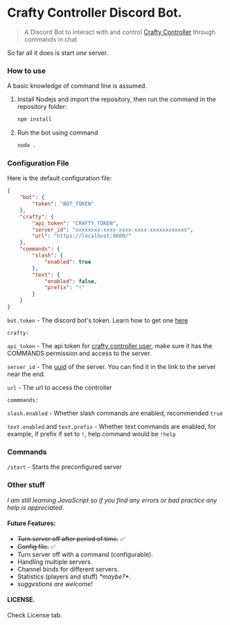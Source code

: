 # Crafty Controller Discord Bot.

> A Discord Bot to interact with and control [Crafty Controller](https://craftycontrol.com/) through commands in chat 

So far all it does is start *one* server.

### How to use
A basic knowledge of command line is assumed.

1. Install Nodejs and import the repository, then run the command in the repository folder:
   ```bash
   npm install
   ```

2. Run the bot using command
   ```bash
   node .
   ```

### Configuration File
Here is the default configuration file:
```json
{
    "bot": {
        "token": "BOT_TOKEN"
    },
    "crafty": {
        "api_token": "CRAFTY_TOKEN",
        "server_id": "xxxxxxxx-xxxx-xxxx-xxxx-xxxxxxxxxxxx",
        "url": "https://localhost:8000/"
    },
    "commands": {
        "slash": {
            "enabled": true
        },
        "text": {
            "enabled": false,
            "prefix": "!"
        }
    }
}
```


`bot.token` - The discord bot's token. Learn how to get one [here](https://www.youtube.com/watch?v=GvK-ZigEV4Q)


`crafty:`

   `api_token` - The api token for [crafty controller user](https://docs.craftycontrol.com/pages/user-guide/user-role-config/#adding-a-role), make sure it has the COMMANDS permission and access to the server.

   `server_id` - The [uuid](https://en.wikipedia.org/wiki/Universally_unique_identifier) of the server. You can find it in the link to the server near the end.

   `url` - The url to access the controller


`commmands:`

   `slash.enabled` - Whether slash commands are enabled, recommended `true`

   `text.enabled` and `text.prefix` - Whether text commands are enabled, for example, if prefix if set to `!`, help command would be `!help`

### Commands
`/start` - Starts the preconfigured server

### Other stuff
*I am still learning JavaScript so if you find any errors or bad practice any help is appreciated.*

#### Future Features:
- ~~Turn server off after period of time.~~ :white_check_mark:
- ~~Config file.~~ :white_check_mark:
- Turn server off with a command (configurable).
- Handling multiple servers.
- Channel binds for different servers.
- Statistics (players and stuff) *\*maybe?\**.
- *suggestions are welcome!*

#### LICENSE.
Check License tab.
